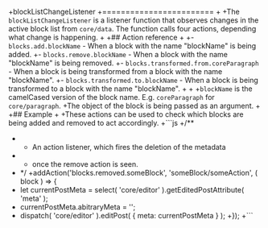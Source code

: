 +blockListChangeListener
+========================
+
+The `blockListChangeListener` is a listener function that observes changes in the active block list from `core/data`. The function calls four actions, depending what change is happening.
+
+## Action reference
+
+- `blocks.add.blockName` - When a block with the name "blockName" is being added.
+- `blocks.remove.blockName` - When a block with the name "blockName" is being removed.
+- `blocks.transformed.from.coreParagraph` - When a block is being transformed from a block with the name "blockName".
+- `blocks.transformed.to.blockName` - When a block is being transformed to a block with the name "blockName".
+
+
+`blockName` is the camelCased version of the block name. E.g. `coreParagraph` for `core/paragraph`.
+The object of the block is being passed as an argument. 
+
+## Example 
+
+These actions can be used to check which blocks are being added and removed to act accordingly. 
+```js
+/**
+ * An action listener, which fires the deletion of the metadata
+ * once the remove action is seen.
+ */
+addAction('blocks.removed.someBlock', 'someBlock/someAction', ( block ) => {
+	let currentPostMeta = select( 'core/editor' ).getEditedPostAttribute( 'meta' );
+	currentPostMeta.abitraryMeta = '';
+	dispatch( 'core/editor' ).editPost( { meta: currentPostMeta } );
+});
+```
